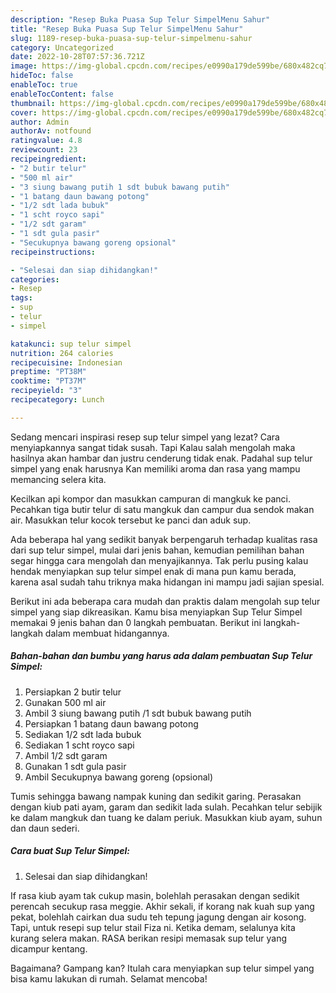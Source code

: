 ```yaml
---
description: "Resep Buka Puasa Sup Telur SimpelMenu Sahur"
title: "Resep Buka Puasa Sup Telur SimpelMenu Sahur"
slug: 1189-resep-buka-puasa-sup-telur-simpelmenu-sahur
category: Uncategorized
date: 2022-10-28T07:57:36.721Z
image: https://img-global.cpcdn.com/recipes/e0990a179de599be/680x482cq70/sup-telur-simpel-foto-resep-utama.jpg
hideToc: false
enableToc: true
enableTocContent: false
thumbnail: https://img-global.cpcdn.com/recipes/e0990a179de599be/680x482cq70/sup-telur-simpel-foto-resep-utama.jpg
cover: https://img-global.cpcdn.com/recipes/e0990a179de599be/680x482cq70/sup-telur-simpel-foto-resep-utama.jpg
author: Admin
authorAv: notfound
ratingvalue: 4.8
reviewcount: 23
recipeingredient:
- "2 butir telur"
- "500 ml air"
- "3 siung bawang putih 1 sdt bubuk bawang putih"
- "1 batang daun bawang potong"
- "1/2 sdt lada bubuk"
- "1 scht royco sapi"
- "1/2 sdt garam"
- "1 sdt gula pasir"
- "Secukupnya bawang goreng opsional"
recipeinstructions:

- "Selesai dan siap dihidangkan!"
categories:
- Resep
tags:
- sup
- telur
- simpel

katakunci: sup telur simpel 
nutrition: 264 calories
recipecuisine: Indonesian
preptime: "PT38M"
cooktime: "PT37M"
recipeyield: "3"
recipecategory: Lunch

---
```



Sedang mencari inspirasi resep sup telur simpel yang lezat? Cara menyiapkannya sangat tidak susah. Tapi Kalau salah mengolah maka hasilnya akan hambar dan justru cenderung tidak enak. Padahal sup telur simpel yang enak harusnya Kan memiliki aroma dan rasa yang mampu memancing selera kita.


Kecilkan api kompor dan masukkan campuran di mangkuk ke panci. Pecahkan tiga butir telur di satu mangkuk dan campur dua sendok makan air. Masukkan telur kocok tersebut ke panci dan aduk sup.

Ada beberapa hal yang sedikit banyak berpengaruh terhadap kualitas rasa dari sup telur simpel, mulai dari jenis bahan, kemudian pemilihan bahan segar hingga cara mengolah dan menyajikannya. Tak perlu pusing kalau hendak menyiapkan sup telur simpel enak di mana pun kamu berada, karena asal sudah tahu triknya maka hidangan ini mampu jadi sajian spesial.


Berikut ini ada beberapa cara mudah dan praktis dalam mengolah sup telur simpel yang siap dikreasikan. Kamu bisa menyiapkan Sup Telur Simpel memakai 9 jenis bahan dan 0 langkah pembuatan. Berikut ini langkah-langkah dalam membuat hidangannya.

<!--inarticleads1-->

##### Bahan-bahan dan bumbu yang harus ada dalam pembuatan Sup Telur Simpel:

1. Persiapkan 2 butir telur
1. Gunakan 500 ml air
1. Ambil 3 siung bawang putih /1 sdt bubuk bawang putih
1. Persiapkan 1 batang daun bawang potong
1. Sediakan 1/2 sdt lada bubuk
1. Sediakan 1 scht royco sapi
1. Ambil 1/2 sdt garam
1. Gunakan 1 sdt gula pasir
1. Ambil Secukupnya bawang goreng (opsional)


Tumis sehingga bawang nampak kuning dan sedikit garing. Perasakan dengan kiub pati ayam, garam dan sedikit lada sulah. Pecahkan telur sebijik ke dalam mangkuk dan tuang ke dalam periuk. Masukkan kiub ayam, suhun dan daun sederi. 

<!--inarticleads2-->

##### Cara buat Sup Telur Simpel:


1. Selesai dan siap dihidangkan!

If rasa kiub ayam tak cukup masin, bolehlah perasakan dengan sedikit perencah secukup rasa meggie. Akhir sekali, if korang nak kuah sup yang pekat, bolehlah cairkan dua sudu teh tepung jagung dengan air kosong. Tapi, untuk resepi sup telur stail Fiza ni. Ketika demam, selalunya kita kurang selera makan. RASA berikan resipi memasak sup telur yang dicampur kentang. 

Bagaimana? Gampang kan? Itulah cara menyiapkan sup telur simpel yang bisa kamu lakukan di rumah. Selamat mencoba!
